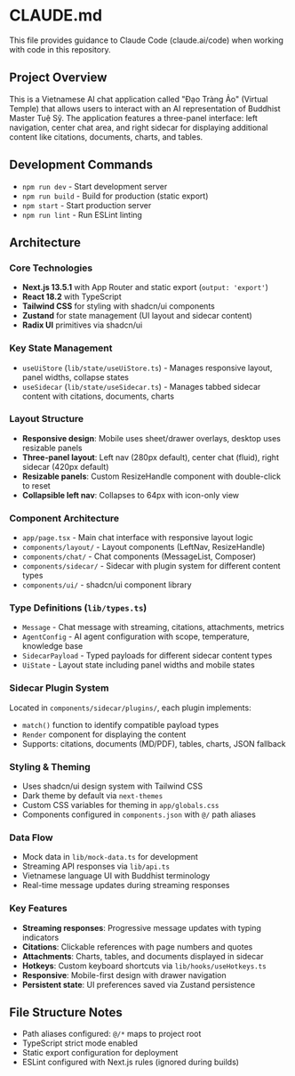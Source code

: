 # CLAUDE.md

This file provides guidance to Claude Code (claude.ai/code) when working with code in this repository.

## Project Overview

This is a Vietnamese AI chat application called "Đạo Tràng Ảo" (Virtual Temple) that allows users to interact with an AI representation of Buddhist Master Tuệ Sỹ. The application features a three-panel interface: left navigation, center chat area, and right sidecar for displaying additional content like citations, documents, charts, and tables.

## Development Commands

- `npm run dev` - Start development server
- `npm run build` - Build for production (static export)
- `npm start` - Start production server
- `npm run lint` - Run ESLint linting

## Architecture

### Core Technologies
- **Next.js 13.5.1** with App Router and static export (`output: 'export'`)
- **React 18.2** with TypeScript
- **Tailwind CSS** for styling with shadcn/ui components
- **Zustand** for state management (UI layout and sidecar content)
- **Radix UI** primitives via shadcn/ui

### Key State Management
- `useUiStore` (`lib/state/useUiStore.ts`) - Manages responsive layout, panel widths, collapse states
- `useSidecar` (`lib/state/useSidecar.ts`) - Manages tabbed sidecar content with citations, documents, charts

### Layout Structure
- **Responsive design**: Mobile uses sheet/drawer overlays, desktop uses resizable panels
- **Three-panel layout**: Left nav (280px default), center chat (fluid), right sidecar (420px default)
- **Resizable panels**: Custom ResizeHandle component with double-click to reset
- **Collapsible left nav**: Collapses to 64px with icon-only view

### Component Architecture
- `app/page.tsx` - Main chat interface with responsive layout logic
- `components/layout/` - Layout components (LeftNav, ResizeHandle)
- `components/chat/` - Chat components (MessageList, Composer)
- `components/sidecar/` - Sidecar with plugin system for different content types
- `components/ui/` - shadcn/ui component library

### Type Definitions (`lib/types.ts`)
- `Message` - Chat message with streaming, citations, attachments, metrics
- `AgentConfig` - AI agent configuration with scope, temperature, knowledge base
- `SidecarPayload` - Typed payloads for different sidecar content types
- `UiState` - Layout state including panel widths and mobile states

### Sidecar Plugin System
Located in `components/sidecar/plugins/`, each plugin implements:
- `match()` function to identify compatible payload types
- `Render` component for displaying the content
- Supports: citations, documents (MD/PDF), tables, charts, JSON fallback

### Styling & Theming
- Uses shadcn/ui design system with Tailwind CSS
- Dark theme by default via `next-themes`
- Custom CSS variables for theming in `app/globals.css`
- Components configured in `components.json` with `@/` path aliases

### Data Flow
- Mock data in `lib/mock-data.ts` for development
- Streaming API responses via `lib/api.ts`
- Vietnamese language UI with Buddhist terminology
- Real-time message updates during streaming responses

### Key Features
- **Streaming responses**: Progressive message updates with typing indicators
- **Citations**: Clickable references with page numbers and quotes
- **Attachments**: Charts, tables, and documents displayed in sidecar
- **Hotkeys**: Custom keyboard shortcuts via `lib/hooks/useHotkeys.ts`
- **Responsive**: Mobile-first design with drawer navigation
- **Persistent state**: UI preferences saved via Zustand persistence

## File Structure Notes
- Path aliases configured: `@/*` maps to project root
- TypeScript strict mode enabled
- Static export configuration for deployment
- ESLint configured with Next.js rules (ignored during builds)

